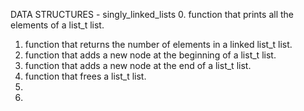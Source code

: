DATA STRUCTURES - singly_linked_lists
0. function that prints all the elements of a list_t list.
1. function that returns the number of elements in a linked list_t list.
2. function that adds a new node at the beginning of a list_t list.
3. function that adds a new node at the end of a list_t list.
4. function that frees a list_t list.
5.
6.
